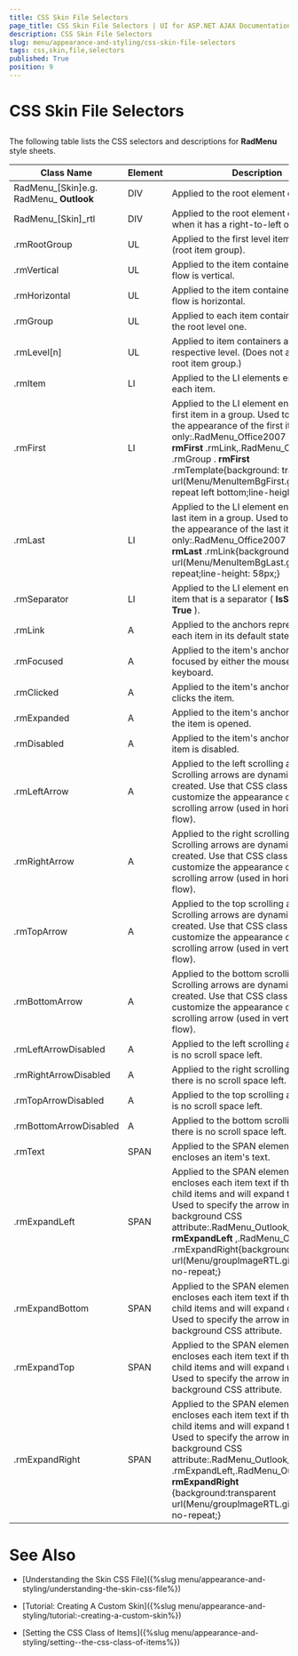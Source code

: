 ```yaml
---
title: CSS Skin File Selectors
page_title: CSS Skin File Selectors | UI for ASP.NET AJAX Documentation
description: CSS Skin File Selectors
slug: menu/appearance-and-styling/css-skin-file-selectors
tags: css,skin,file,selectors
published: True
position: 9
---
```


# CSS Skin File Selectors





## 

The following table lists the CSS selectors and descriptions for __RadMenu__ style sheets.


| Class Name | Element | Description |
| ------ | ------ | ------ |
|RadMenu_[Skin]e.g. RadMenu_ __Outlook__ |DIV|Applied to the root element of the menu.|
|RadMenu_[Skin]_rtl|DIV|Applied to the root element of the menu when it has a right-to-left orientation.|
|.rmRootGroup|UL|Applied to the first level item container (root item group).|
|.rmVertical|UL|Applied to the item container if the item flow is vertical.|
|.rmHorizontal|UL|Applied to the item container if the item flow is horizontal.|
|.rmGroup|UL|Applied to each item container except the root level one.|
|.rmLevel[n]|UL|Applied to item containers at the respective level. (Does not apply to the root item group.)|
|.rmItem|LI|Applied to the LI elements enclosing each item.|
|.rmFirst|LI|Applied to the LI element enclosing the first item in a group. Used to customize the appearance of the first item only:.RadMenu_Office2007 .rmGroup . __rmFirst__ .rmLink,.RadMenu_Office2007 .rmGroup . __rmFirst__ .rmTemplate{background: transparent url(Menu/MenuItemBgFirst.gif) no-repeat left bottom;line-height: 58px;}|
|.rmLast|LI|Applied to the LI element enclosing the last item in a group. Used to customize the appearance of the last item only:.RadMenu_Office2007 .rmGroup . __rmLast__ .rmLink{background: transparent url(Menu/MenuItemBgLast.gif) no-repeat;line-height: 58px;}|
|.rmSeparator|LI|Applied to the LI element enclosing an item that is a separator ( __IsSeparator__ is __True__ ).|
|.rmLink|A|Applied to the anchors representing each item in its default state.|
|.rmFocused|A|Applied to the item's anchor when it is focused by either the mouse or the keyboard.|
|.rmClicked|A|Applied to the item's anchor the user clicks the item.|
|.rmExpanded|A|Applied to the item's anchor tag when the item is opened.|
|.rmDisabled|A|Applied to the item's anchor when the item is disabled.|
|.rmLeftArrow|A|Applied to the left scrolling arrow. Scrolling arrows are dynamically created. Use that CSS class to customize the appearance of the left scrolling arrow (used in horizontal item flow).|
|.rmRightArrow|A|Applied to the right scrolling arrow. Scrolling arrows are dynamically created. Use that CSS class to customize the appearance of the right scrolling arrow (used in horizontal item flow).|
|.rmTopArrow|A|Applied to the top scrolling arrow. Scrolling arrows are dynamically created. Use that CSS class to customize the appearance of the top scrolling arrow (used in vertical item flow).|
|.rmBottomArrow|A|Applied to the bottom scrolling arrow. Scrolling arrows are dynamically created. Use that CSS class to customize the appearance of the bottom scrolling arrow (used in vertical item flow).|
|.rmLeftArrowDisabled|A|Applied to the left scrolling arrow if there is no scroll space left.|
|.rmRightArrowDisabled|A|Applied to the right scrolling arrow if there is no scroll space left.|
|.rmTopArrowDisabled|A|Applied to the top scrolling arrow if there is no scroll space left.|
|.rmBottomArrowDisabled|A|Applied to the bottom scrolling arrow if there is no scroll space left.|
|.rmText|SPAN|Applied to the SPAN element that encloses an item's text.|
|.rmExpandLeft|SPAN|Applied to the SPAN element that encloses each item text if the item has child items and will expand to the __right__ . Used to specify the arrow image via the background CSS attribute:.RadMenu_Outlook_rtl . __rmExpandLeft__ ,.RadMenu_Outlook_rtl .rmExpandRight{background:transparent url(Menu/groupImageRTL.gif) left center no-repeat;}|
|.rmExpandBottom|SPAN|Applied to the SPAN element which encloses each item text if the item has child items and will expand downward. Used to specify the arrow image via the background CSS attribute.|
|.rmExpandTop|SPAN|Applied to the SPAN element which encloses each item text if the item has child items and will expand upward __.__ Used to specify the arrow image via the background CSS attribute.|
|.rmExpandRight|SPAN|Applied to the SPAN element that encloses each item text if the item has child items and will expand to the __left__ . Used to specify the arrow image via the background CSS attribute:.RadMenu_Outlook_rtl .rmExpandLeft,.RadMenu_Outlook_rtl . __rmExpandRight__ {background:transparent url(Menu/groupImageRTL.gif) left center no-repeat;}|

# See Also

 * [Understanding the Skin CSS File]({%slug menu/appearance-and-styling/understanding-the-skin-css-file%})

 * [Tutorial: Creating A Custom Skin]({%slug menu/appearance-and-styling/tutorial:-creating-a-custom-skin%})

 * [Setting  the CSS Class of Items]({%slug menu/appearance-and-styling/setting--the-css-class-of-items%})

